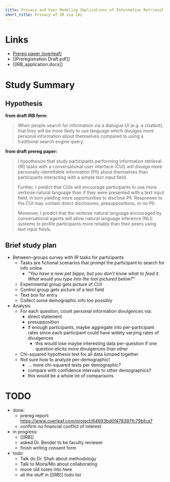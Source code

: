 ```yaml
---
title: Privacy and User Modeling Implications of Information Retrieval via Conversational Agents
short_title: Privacy of IR via CAs
---
```


# Links

- [Prereg paper (overleaf)](https://www.overleaf.com/project/64693bd0f478397fc79bfca7)
- [[Preregistration Draft.pdf]]
- [[IRB_application.docx]]


# Study Summary

## Hypothesis

**from draft IRB form**:

> When people search for information via a dialogue UI (e.g. a chatbot), that they will be more likely to use language which divulges more personal information about themselves compared to using a traditional search engine query.


**from draft prereg paper:**

>I hypothesize that study participants performing information retrieval (IR) tasks with a conversational user interface (CUI) will divulge more personally-identifiable information (PII) about themselves than participants interacting with a simple text input field.
>
> Further, I predict that CUIs will encourage participants to use more verbose natural language than if they were presented with a text input field, in turn yielding more opportunities to disclose PII. Responses to the CUI may contain direct disclosures, presuppositions, or no PII.
>
> Moreover, I predict that the verbose natural language encouraged by conversational agents will allow natural language inference (NLI) systems to profile participants more reliably than their peers using text input fields.


## Brief study plan

- Between-groups survey with IR tasks for participants
	- Tasks are fictional scenarios that prompt the participant to search for info online
		- *"You have a new pet bippo, but you don't know what to feed it. What would you type into the tool pictured below?"*
	- Experimental group gets picture of CUI
	- Control group gets picture of a text field
	- Text box for entry
	- Collect some demographic info too possibly
- Analysis
	- For each question, count personal information divulgences via:
		- direct statement
		- presupposition
		- if enough participants, maybe aggregate into per-participant rates since each participant could have widely varying rates of divulgences
			- this would lose maybe interesting data per-question if one question elicits more divulgences than other
	- Chi-squared hypothesis test for all data lumped together
	- Not sure how to analyze per-demographic!
		- ... more chi-squared tests per demographic?
		- compare with confidence intervals to other demographics?
		- this would be a whole lot of comparisons


# TODO

- done:
	- prereg report: https://www.overleaf.com/project/64693bd0f478397fc79bfca7
	- confirm no financial conflict of interest
- in progress:
	- [[IRB]]
	- asked Dr. Bender to be faculty reviewer
	- finish writing consent form
- todo:
	- Talk do Dr. Shah about methodology
	- Talk to Moira/Mo about collaborating
	- move old notes into here
	- all the stuff in [[IRB]] todo list


